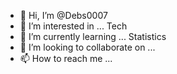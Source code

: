 - 👋 Hi, I’m @Debs0007
- 👀 I’m interested in ... Tech
- 🌱 I’m currently learning ... Statistics
- 💞️ I’m looking to collaborate on ...
- 📫 How to reach me ...

<!---
Debs0007/Debs0007 is a ✨ special ✨ repository because its `README.md` (this file) appears on your GitHub profile.
You can click the Preview link to take a look at your changes.
--->
